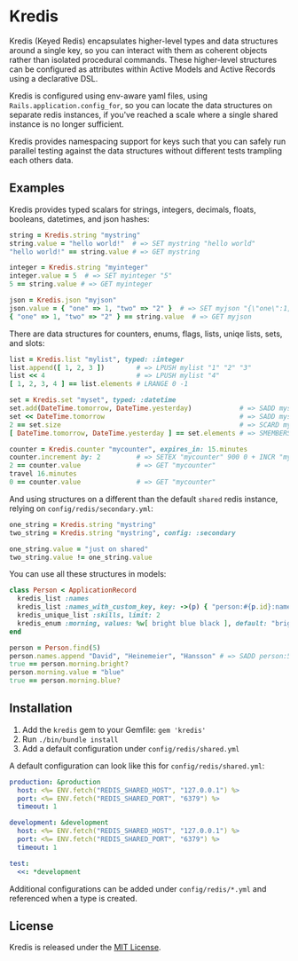 # Kredis

Kredis (Keyed Redis) encapsulates higher-level types and data structures around a single key, so you can interact with them as coherent objects rather than isolated procedural commands. These higher-level structures can be configured as attributes within Active Models and Active Records using a declarative DSL.

Kredis is configured using env-aware yaml files, using `Rails.application.config_for`, so you can locate the data structures on separate redis instances, if you've reached a scale where a single shared instance is no longer sufficient.

Kredis provides namespacing support for keys such that you can safely run parallel testing against the data structures without different tests trampling each others data.


## Examples

Kredis provides typed scalars for strings, integers, decimals, floats, booleans, datetimes, and json hashes:

```ruby
string = Kredis.string "mystring"
string.value = "hello world!"  # => SET mystring "hello world"
"hello world!" == string.value # => GET mystring

integer = Kredis.string "myinteger"
integer.value = 5  # => SET myinteger "5"
5 == string.value # => GET myinteger

json = Kredis.json "myjson"
json.value = { "one" => 1, "two" => "2" }  # => SET myjson "{\"one\":1,\"two\":\"2\"}"
{ "one" => 1, "two" => "2" } == string.value  # => GET myjson
```

There are data structures for counters, enums, flags, lists, uniqe lists, sets, and slots:

```ruby
list = Kredis.list "mylist", typed: :integer
list.append([ 1, 2, 3 ])        # => LPUSH mylist "1" "2" "3"
list << 4                       # => LPUSH mylist "4"
[ 1, 2, 3, 4 ] == list.elements # LRANGE 0 -1

set = Kredis.set "myset", typed: :datetime
set.add(DateTime.tomorrow, DateTime.yesterday)            # => SADD myset "2021-02-03 00:00:00 +0100" "2021-02-01 00:00:00 +0100"
set << DateTime.tomorrow                                  # => SADD myset "2021-02-03 00:00:00 +0100"
2 == set.size                                             # => SCARD myset
[ DateTime.tomorrow, DateTime.yesterday ] == set.elements # => SMEMBERS myset

counter = Kredis.counter "mycounter", expires_in: 15.minutes
counter.increment by: 2         # => SETEX "mycounter" 900 0 + INCR "mycounter" 2
2 == counter.value              # => GET "mycounter"
travel 16.minutes
0 == counter.value              # => GET "mycounter"
```

And using structures on a different than the default `shared` redis instance, relying on `config/redis/secondary.yml`:

```ruby
one_string = Kredis.string "mystring"
two_string = Kredis.string "mystring", config: :secondary

one_string.value = "just on shared"
two_string.value != one_string.value
```

You can use all these structures in models:

```ruby
class Person < ApplicationRecord
  kredis_list :names
  kredis_list :names_with_custom_key, key: ->(p) { "person:#{p.id}:names_customized" }
  kredis_unique_list :skills, limit: 2
  kredis_enum :morning, values: %w[ bright blue black ], default: "bright"
end

person = Person.find(5)
person.names.append "David", "Heinemeier", "Hansson" # => SADD person:5:names "David" "Heinemeier" "Hansson"
true == person.morning.bright?
person.morning.value = "blue"
true == person.morning.blue?
```


## Installation

1. Add the `kredis` gem to your Gemfile: `gem 'kredis'`
2. Run `./bin/bundle install`
3. Add a default configuration under `config/redis/shared.yml`

A default configuration can look like this for `config/redis/shared.yml`:

```yaml
production: &production
  host: <%= ENV.fetch("REDIS_SHARED_HOST", "127.0.0.1") %>
  port: <%= ENV.fetch("REDIS_SHARED_PORT", "6379") %>
  timeout: 1

development: &development
  host: <%= ENV.fetch("REDIS_SHARED_HOST", "127.0.0.1") %>
  port: <%= ENV.fetch("REDIS_SHARED_PORT", "6379") %>
  timeout: 1

test:
  <<: *development
```

Additional configurations can be added under `config/redis/*.yml` and referenced when a type is created.


## License

Kredis is released under the [MIT License](https://opensource.org/licenses/MIT).
